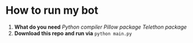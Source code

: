 # How to run my bot
1. **What do you need** 
  *Python compiler*
  *Pillow package*
  *Telethon package*
2. **Download this repo and run via** ```python main.py```
